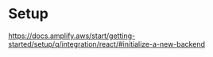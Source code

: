 # Setup
https://docs.amplify.aws/start/getting-started/setup/q/integration/react/#initialize-a-new-backend

